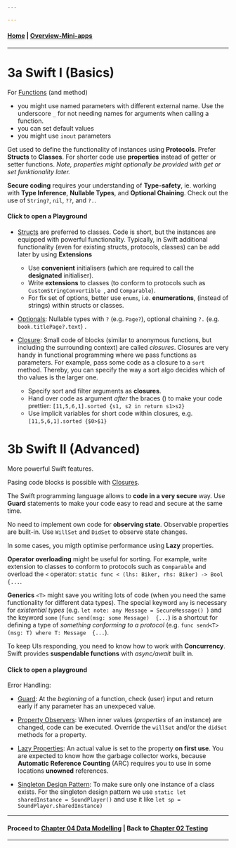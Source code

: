 ```yaml
---

---
```

#### [Home](../README.md) | [Overview-Mini-apps](../demo-apps.md)

---


# 3a Swift I (Basics)


For [Functions](./060-Functions.playground) (and method)

* you might use named parameters with different external name. Use the underscore `_` for not needing names for arguments when calling a function.
* you can set default values
* you might use `inout` parameters

Get used to define the functionality of instances using **Protocols**. Prefer **Structs** to **Classes**. For shorter code use **properties** instead of getter or setter functions. *Note, properties might optionally be provided with get or set funktionality later.*


**Secure coding** requires your understanding of **Type-safety**, ie. working with **Type Inference**, **Nullable Types**, and **Optional Chaining**. Check out the use of ```String?```, ```nil```, ```??```, and ```?.```.
 
#### Click to open a Playground

* [Structs](021-Datatypes--structs.playground) are preferred to classes. Code is short, but the instances are equipped with powerful functionality. Typically, in Swift additional functionality (even for existing structs, protocols, classes) can be add later by using **Extensions**

	* Use **convenient** initialisers (which are required to call the **designated** initialiser).
	* Write **extensions** to classes (to conform to protocols such as `CustomStringConvertible `, and `Comparable`).
	* For fix set of options, better use ```enums```, i.e. **enumerations**, (instead of strings) within structs or classes.
* [Optionals](045-Optionals.playground): Nullable types with `?` (e.g. `Page?`), optional chaining `?.` (e.g. `book.titlePage?.text`) .

* [Closure](./150-Closure.playground): Small code of blocks (similar to anonymous functions, but including the surrounding context) are called *closures*. Closures are very handy in functional programming where we pass functions as parameters. For example, pass some code as a closure to a  `sort` method. Thereby, you can specify the way a sort algo decides which of tho values is the larger one.
	* Specify sort and filter arguments as **closures**.
	* Hand over code as argument *after* the braces () to make your code prettier: `[11,5,6,1].sorted {s1, s2 in return s1>s2}`
	* Use implicit variables for short code within closures, e.g. ```[11,5,6,1].sorted {$0>$1}```



# 3b Swift II (Advanced)

More powerful Swift features.

Pasing code blocks is possible with [Closures](./065-Closures.playground).

The Swift programming language allows to **code in a very secure** way. Use **Guard** statements to make your code easy to read and secure at the same time.

No need to implement own code for **observing state**. Observable properties are built-in. Use ```WillSet``` and ```DidSet``` to observe state changes.

In some cases, you migth optimise performance using **Lazy** properties.

**Operator overloading** might be useful for sorting. For example, write extension to classes to conform to protocols such as `Comparable` and overload the `<` operator: ```static func < (lhs: Biker, rhs: Biker) -> Bool {...```.

**Generics** ```<T>``` might save you writing lots of code (when you need the same functionality for different data types). The special keyword `any` is necessary for *existential types* (e.g. `let note: any Message = SecureMessage() `) and the keyword `some` (`func send(msg: some Message)  {...`) is a shortcut for defining a type of *something conforming to a protocol* (e.g. `func send<T>(msg: T) where T: Message  {...`).


To keep UIs responding, you need to know how to work with **Concurrency**. Swift provides **suspendable functions** with *async/await* built in.


####  Click to open a playground

Error Handling:

* [Guard](./060b-Error-handling--guard.playground): At the *beginning* of a function, check (user) input and return early if any parameter has an unexpeced value.
* [Property Observers](./111-OO--observers.playground): When inner values (*properties* of an instance) are changed, code can be executed. Override the `willSet` and/or the `didSet` methods for a property.

* [Lazy Properties](./110-OO--Lazy-properties.playground): An actual value is set to the property **on first use**. You are expected to know how the garbage collector works, because **Automatic Reference Counting** (ARC) requires you to use in some locations **unowned** references.  


* [Singleton Design Pattern](./710-Design-Patterns--Singleton.playground): To make sure only one instance of a class exists. For the singleton design pattern we use ```static let sharedInstance = SoundPlayer()``` and use it like ```let sp = SoundPlayer.sharedInstance)```



---
#### Proceed to [Chapter 04 Data Modelling](../chapter-04-data-modelling/README.md) | Back to [Chapter 02 Testing](../chapter-02-testing/README.md)

---
